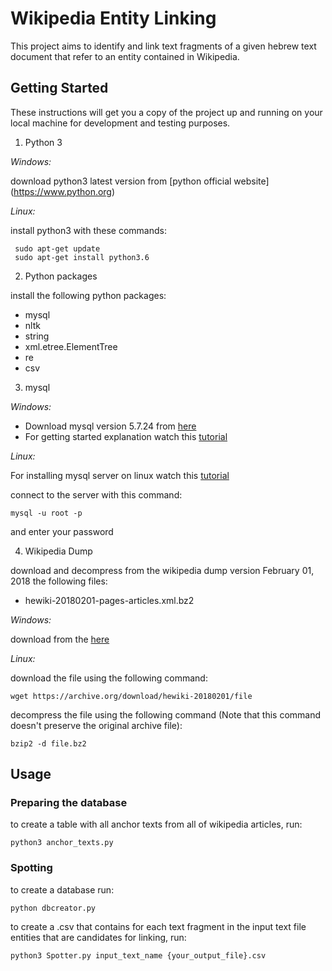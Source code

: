 # Wikipedia Entity Linking

This project aims to identify and link text fragments of a given hebrew text document that refer to an entity contained in Wikipedia.

## Getting Started

These instructions will get you a copy of the project up and running on your local machine for development and testing purposes.

1. Python 3

*Windows:* 

download python3 latest version from [python official website] (https://www.python.org)

*Linux:* 

install python3 with these commands: 

	 sudo apt-get update
	 sudo apt-get install python3.6

2. Python packages

install the following python packages:

* mysql
* nltk
* string
* xml.etree.ElementTree
* re
* csv

3. mysql

*Windows:*

* Download mysql version 5.7.24 from [here](https://dev.mysql.com/downloads/windows/installer/5.7.html)
* For getting started explanation watch this [tutorial](https://www.youtube.com/watch?v=JFF0iU0zMbI&list=WL&index=8&t=0s)

*Linux:* 

For installing mysql server on linux watch this [tutorial](https://www.youtube.com/watch?v=0o0tSaVQfV4)

connect to the server with this command:

	mysql -u root -p

and enter your password

4. Wikipedia Dump

download and decompress from the wikipedia dump version February 01, 2018 the following files:

* hewiki-20180201-pages-articles.xml.bz2

*Windows:* 

download from the [here](https://archive.org/download/hewiki-20180201)

*Linux:* 

download the file using the following command:

	wget https://archive.org/download/hewiki-20180201/file

decompress the file using the following command (Note that this command doesn't preserve the original archive file):

	bzip2 -d file.bz2

## Usage

### Preparing the database

to create a table with all anchor texts from all of wikipedia articles, run:

	python3 anchor_texts.py

### Spotting 

to create a database run:

	python dbcreator.py

to create a .csv that contains for each text fragment in the input text file entities that are candidates for linking, run:

	python3 Spotter.py input_text_name {your_output_file}.csv